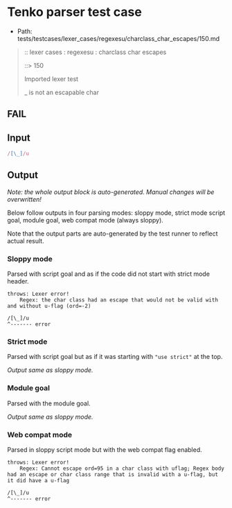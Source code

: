 # Tenko parser test case

- Path: tests/testcases/lexer_cases/regexesu/charclass_char_escapes/150.md

> :: lexer cases : regexesu : charclass char escapes
>
> ::> 150
>
> Imported lexer test
>
> _ is not an escapable char

## FAIL

## Input

`````js
/[\_]/u
`````

## Output

_Note: the whole output block is auto-generated. Manual changes will be overwritten!_

Below follow outputs in four parsing modes: sloppy mode, strict mode script goal, module goal, web compat mode (always sloppy).

Note that the output parts are auto-generated by the test runner to reflect actual result.

### Sloppy mode

Parsed with script goal and as if the code did not start with strict mode header.

`````
throws: Lexer error!
    Regex: the char class had an escape that would not be valid with and without u-flag (ord=-2)

/[\_]/u
^------- error
`````

### Strict mode

Parsed with script goal but as if it was starting with `"use strict"` at the top.

_Output same as sloppy mode._

### Module goal

Parsed with the module goal.

_Output same as sloppy mode._

### Web compat mode

Parsed in sloppy script mode but with the web compat flag enabled.

`````
throws: Lexer error!
    Regex: Cannot escape ord=95 in a char class with uflag; Regex body had an escape or char class range that is invalid with a u-flag, but it did have a u-flag

/[\_]/u
^------- error
`````

